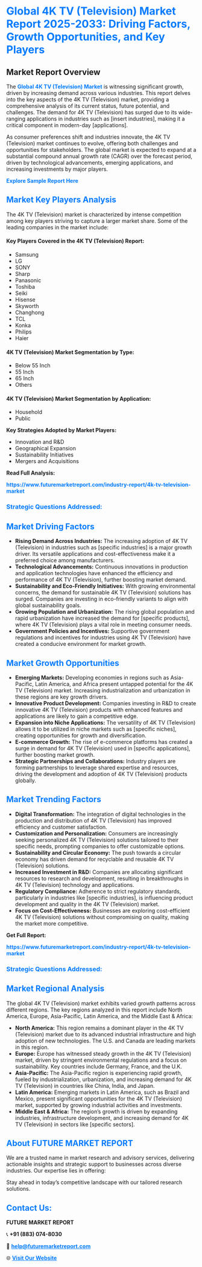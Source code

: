 <h1 style="color: #007BFF;">Global 4K TV (Television) Market Report 2025-2033: Driving Factors, Growth Opportunities, and Key Players</h1>

<section id="overview">
<h2>Market Report Overview</h2>
<p>The <a href="https://www.futuremarketreport.com/industry-report/4k-tv-television-market" style="color: #007BFF; text-decoration: none;"><strong>Global 4K TV (Television) Market</strong></a> is witnessing significant growth, driven by increasing demand across various industries. This report delves into the key aspects of the 4K TV (Television) market, providing a comprehensive analysis of its current status, future potential, and challenges. The demand for 4K TV (Television) has surged due to its wide-ranging applications in industries such as [insert industries], making it a critical component in modern-day [applications].</p>
<p>As consumer preferences shift and industries innovate, the 4K TV (Television) market continues to evolve, offering both challenges and opportunities for stakeholders. The global market is expected to expand at a substantial compound annual growth rate (CAGR) over the forecast period, driven by technological advancements, emerging applications, and increasing investments by major players.</p>
</section>

<section id="overview">
<p><a href="https://www.futuremarketreport.com/request-sample/reportId=63074" style="color: #007BFF; text-decoration: none;"><strong>Explore Sample Report Here</strong></a></p>
</section>

<section id="key-players">
<h2 style="color: #007BFF;">Market Key Players Analysis</h2>
<p>The 4K TV (Television) market is characterized by intense competition among key players striving to capture a larger market share. Some of the leading companies in the market include:</p>
<h4>Key Players Covered in the 4K TV (Television) Report:</h4>
<ul><li>Samsung</li><li>LG</li><li>SONY</li><li>Sharp</li><li>Panasonic</li><li>Toshiba</li><li>Seiki</li><li>Hisense</li><li>Skyworth</li><li>Changhong</li><li>TCL</li><li>Konka</li><li>Philips</li><li>Haier</li></ul>
<h4>4K TV (Television) Market Segmentation by Type:</h4>
<ul><li>Below 55 Inch</li><li>55 Inch</li><li>65 Inch</li><li>Others</li></ul>

<h4>4K TV (Television) Market Segmentation by Application:</h4>
<ul><li>Household</li><li>Public</li></ul>
<p><strong>Key Strategies Adopted by Market Players:</strong></p>
<ul>
<li>Innovation and R&D</li>
<li>Geographical Expansion</li>
<li>Sustainability Initiatives</li>
<li>Mergers and Acquisitions</li>
</ul>
</section>

<section>
<p><strong>Read Full Analysis: </strong></p><a href="https://www.futuremarketreport.com/industry-report/4k-tv-television-market" style="color: #007BFF; text-decoration: none;"><strong>https://www.futuremarketreport.com/industry-report/4k-tv-television-market</strong></a>
<h3 style="color: #007BFF;">Strategic Questions Addressed:</h3>
</section>

<section id="driving-factors">
<h2 style="color: #007BFF;">Market Driving Factors</h2>
<ul>
<li><strong>Rising Demand Across Industries:</strong> The increasing adoption of 4K TV (Television) in industries such as [specific industries] is a major growth driver. Its versatile applications and cost-effectiveness make it a preferred choice among manufacturers.</li>
<li><strong>Technological Advancements:</strong> Continuous innovations in production and application technologies have enhanced the efficiency and performance of 4K TV (Television), further boosting market demand.</li>
<li><strong>Sustainability and Eco-Friendly Initiatives:</strong> With growing environmental concerns, the demand for sustainable 4K TV (Television) solutions has surged. Companies are investing in eco-friendly variants to align with global sustainability goals.</li>
<li><strong>Growing Population and Urbanization:</strong> The rising global population and rapid urbanization have increased the demand for [specific products], where 4K TV (Television) plays a vital role in meeting consumer needs.</li>
<li><strong>Government Policies and Incentives:</strong> Supportive government regulations and incentives for industries using 4K TV (Television) have created a conducive environment for market growth.</li>
</ul>
</section>

<section id="growth-opportunities">
<h2 style="color: #007BFF;">Market Growth Opportunities</h2>
<ul>
<li><strong>Emerging Markets:</strong> Developing economies in regions such as Asia-Pacific, Latin America, and Africa present untapped potential for the 4K TV (Television) market. Increasing industrialization and urbanization in these regions are key growth drivers.</li>
<li><strong>Innovative Product Development:</strong> Companies investing in R&D to create innovative 4K TV (Television) products with enhanced features and applications are likely to gain a competitive edge.</li>
<li><strong>Expansion into Niche Applications:</strong> The versatility of 4K TV (Television) allows it to be utilized in niche markets such as [specific niches], creating opportunities for growth and diversification.</li>
<li><strong>E-commerce Growth:</strong> The rise of e-commerce platforms has created a surge in demand for 4K TV (Television) used in [specific applications], further boosting market growth.</li>
<li><strong>Strategic Partnerships and Collaborations:</strong> Industry players are forming partnerships to leverage shared expertise and resources, driving the development and adoption of 4K TV (Television) products globally.</li>
</ul>
</section>

<section id="trending-factors">
<h2 style="color: #007BFF;">Market Trending Factors</h2>
<ul>
<li><strong>Digital Transformation:</strong> The integration of digital technologies in the production and distribution of 4K TV (Television) has improved efficiency and customer satisfaction.</li>
<li><strong>Customization and Personalization:</strong> Consumers are increasingly seeking personalized 4K TV (Television) solutions tailored to their specific needs, prompting companies to offer customizable options.</li>
<li><strong>Sustainability and Circular Economy:</strong> The push towards a circular economy has driven demand for recyclable and reusable 4K TV (Television) solutions.</li>
<li><strong>Increased Investment in R&D:</strong> Companies are allocating significant resources to research and development, resulting in breakthroughs in 4K TV (Television) technology and applications.</li>
<li><strong>Regulatory Compliance:</strong> Adherence to strict regulatory standards, particularly in industries like [specific industries], is influencing product development and quality in the 4K TV (Television) market.</li>
<li><strong>Focus on Cost-Effectiveness:</strong> Businesses are exploring cost-efficient 4K TV (Television) solutions without compromising on quality, making the market more competitive.</li>
</ul>
</section>

<section>
<p><strong>Get Full Report: </strong></p><a href="https://www.futuremarketreport.com/industry-report/4k-tv-television-market" style="color: #007BFF; text-decoration: none;"><strong>https://www.futuremarketreport.com/industry-report/4k-tv-television-market</strong></a>
<h3 style="color: #007BFF;">Strategic Questions Addressed:</h3>
</section>


<section id="regional-analysis">
<h2 style="color: #007BFF;">Market Regional Analysis</h2>
<p>The global 4K TV (Television) market exhibits varied growth patterns across different regions. The key regions analyzed in this report include North America, Europe, Asia-Pacific, Latin America, and the Middle East & Africa:</p>
<ul>
<li><strong>North America:</strong> This region remains a dominant player in the 4K TV (Television) market due to its advanced industrial infrastructure and high adoption of new technologies. The U.S. and Canada are leading markets in this region.</li>
<li><strong>Europe:</strong> Europe has witnessed steady growth in the 4K TV (Television) market, driven by stringent environmental regulations and a focus on sustainability. Key countries include Germany, France, and the U.K.</li>
<li><strong>Asia-Pacific:</strong> The Asia-Pacific region is experiencing rapid growth, fueled by industrialization, urbanization, and increasing demand for 4K TV (Television) in countries like China, India, and Japan.</li>
<li><strong>Latin America:</strong> Emerging markets in Latin America, such as Brazil and Mexico, present significant opportunities for the 4K TV (Television) market, supported by growing industrial activities and investments.</li>
<li><strong>Middle East & Africa:</strong> The region’s growth is driven by expanding industries, infrastructure development, and increasing demand for 4K TV (Television) in sectors like [specific sectors].</li>
</ul>
</section>

<footer>
<h2 style="color: #007BFF;">About FUTURE MARKET REPORT</h2>
<p>We are a trusted name in market research and advisory services, delivering actionable insights and strategic support to businesses across diverse industries. Our expertise lies in offering:</p>

<p>Stay ahead in today’s competitive landscape with our tailored research solutions.</p>

<h2 style="color: #007BFF;">Contact Us:</h2>
<p><strong>FUTURE MARKET REPORT</strong></p>
<p>📞 <strong>+91 (883) 074-8030</strong></p>
<p>📧 <strong><a href="mailto:help@futuremarketreport.com" style="color: #007BFF;">help@futuremarketreport.com</a></strong></p>
<p>🌐 <strong><a href="https://www.futuremarketreport.com/" style="color: #007BFF;">Visit Our Website</a></strong></p>
</footer>